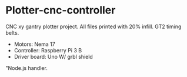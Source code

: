 # Plotter-cnc-controller

CNC xy gantry plotter project. 
All files printed with 20% infill.
GT2 timing belts.

- Motors: Nema 17
- Controller: Raspberry Pi 3 B
- Driver board: Uno W/ grbl shield

"Node.js handler.
